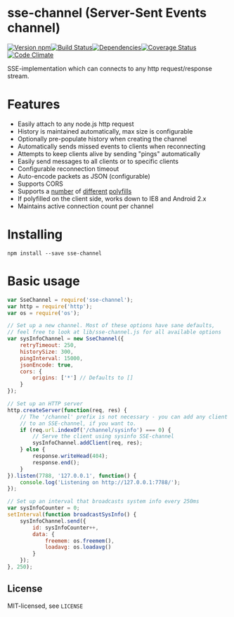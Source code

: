 sse-channel (Server-Sent Events channel)
========================================

[![Version npm](http://img.shields.io/npm/v/sse-channel.svg?style=flat-square)](http://browsenpm.org/package/sse-channel)[![Build Status](http://img.shields.io/travis/rexxars/sse-channel/master.svg?style=flat-square)](https://travis-ci.org/rexxars/sse-channel)[![Dependencies](https://img.shields.io/david/rexxars/sse-channel.svg?style=flat-square)](https://david-dm.org/rexxars/sse-channel)[![Coverage Status](http://img.shields.io/coveralls/rexxars/sse-channel/master.svg?style=flat-square)](https://coveralls.io/r/rexxars/sse-channel?branch=master)[![Code Climate](http://img.shields.io/codeclimate/github/rexxars/sse-channel.svg?style=flat-square)](https://codeclimate.com/github/rexxars/sse-channel/)

SSE-implementation which can connects to any http request/response stream.

# Features

  - Easily attach to any node.js http request
  - History is maintained automatically, max size is configurable
  - Optionally pre-populate history when creating the channel
  - Automatically sends missed events to clients when reconnecting
  - Attempts to keep clients alive by sending "pings" automatically
  - Easily send messages to all clients or to specific clients
  - Configurable reconnection timeout
  - Auto-encode packets as JSON (configurable)
  - Supports CORS
  - Supports a [number](https://github.com/amvtek/EventSource) of [different](https://github.com/Yaffle/EventSource/) [polyfills](https://github.com/remy/polyfills/blob/master/EventSource.js)
  - If polyfilled on the client side, works down to IE8 and Android 2.x
  - Maintains active connection count per channel

# Installing

```
npm install --save sse-channel
```

# Basic usage

```js
var SseChannel = require('sse-channel');
var http = require('http');
var os = require('os');

// Set up a new channel. Most of these options have sane defaults,
// feel free to look at lib/sse-channel.js for all available options
var sysInfoChannel = new SseChannel({
    retryTimeout: 250,
    historySize: 300,
    pingInterval: 15000,
    jsonEncode: true,
    cors: {
        origins: ['*'] // Defaults to []
    }
});

// Set up an HTTP server
http.createServer(function(req, res) {
    // The '/channel' prefix is not necessary - you can add any client
    // to an SSE-channel, if you want to.
    if (req.url.indexOf('/channel/sysinfo') === 0) {
        // Serve the client using sysinfo SSE-channel
        sysInfoChannel.addClient(req, res);
    } else {
        response.writeHead(404);
        response.end();
    }
}).listen(7788, '127.0.0.1', function() {
    console.log('Listening on http://127.0.0.1:7788/');
});

// Set up an interval that broadcasts system info every 250ms
var sysInfoCounter = 0;
setInterval(function broadcastSysInfo() {
    sysInfoChannel.send({
        id: sysInfoCounter++,
        data: {
            freemem: os.freemem(),
            loadavg: os.loadavg()
        }
    });
}, 250);

```

License
-------
MIT-licensed, see `LICENSE`

